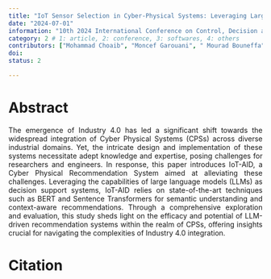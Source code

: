 ```yaml
---
title: "IoT Sensor Selection in Cyber-Physical Systems: Leveraging Large Language Models as Recommender Systems"
date: "2024-07-01"
information: "10th 2024 International Conference on Control, Decision and Information Technologies (CoDIT 2024)"
category: 2 # 1: article, 2: conference, 3: softwares, 4: others
contributors: ["Mohammad Choaib", "Moncef Garouani", " Mourad Bouneffa"]
doi:
status: 2

---
```


# Abstract
<p style='text-align: justify;'>
The emergence of Industry 4.0 has led a significant shift towards the widespread integration of Cyber Physical Systems (CPSs) across diverse industrial domains. Yet, the intricate design and implementation of these systems necessitate adept knowledge and expertise, posing challenges for researchers and engineers. In response, this paper introduces IoT-AID, a  Cyber Physical Recommendation System aimed at alleviating these challenges. Leveraging the capabilities of large language models (LLMs) as decision support systems, IoT-AID relies on state-of-the-art techniques such as BERT and Sentence Transformers for semantic understanding and context-aware recommendations. Through a comprehensive exploration and evaluation, this study sheds light on the efficacy and potential of LLM-driven recommendation systems within the realm of CPSs, offering insights crucial for navigating the complexities of Industry 4.0 integration.


 
 
# Citation

```

```